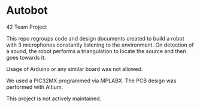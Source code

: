 # Autobot
42 Team Project

This repo regroups code and design documents created to build a robot with 3 microphones constantly listening to the environment. 
On detection of a sound, the robot performs a triangulation to locate the source and then goes towards it. 

Usage of Arduino or any similar board was not allowed.

We used a PIC32MX programmed via MPLABX. 
The PCB design was performed with Altium.

This project is not actively maintained.
